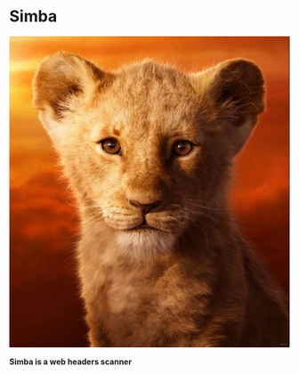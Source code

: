 # Simba

![](https://github.com/SxNade/Simba/blob/main/simba.png)

**Simba is a web headers scanner**
